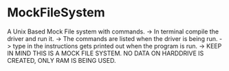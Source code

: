 # MockFileSystem
A Unix Based Mock File system with commands.
-> In terminal compile the driver and run it.
-> The commands are listed when the driver is being run.
-> type in the instructions gets printed out when the program is run.
-> KEEP IN MIND THIS IS A MOCK FILE SYSTEM. NO DATA ON HARDDRIVE IS CREATED, ONLY RAM IS BEING USED.


